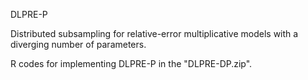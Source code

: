 DLPRE-P

Distributed subsampling for relative-error multiplicative models with a
diverging number of parameters.

R codes for implementing DLPRE-P in the "DLPRE-DP.zip".

